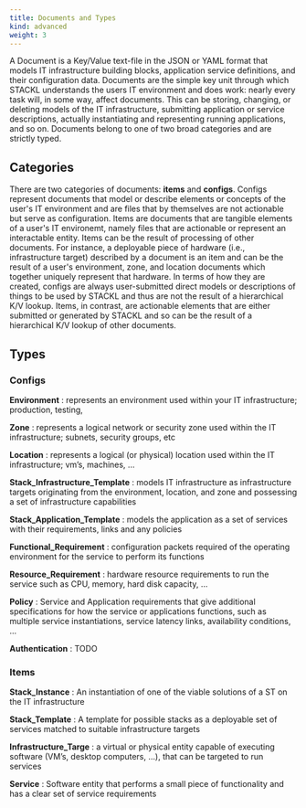 ```yaml
---
title: Documents and Types
kind: advanced
weight: 3
---
```

A Document is a Key/Value text-file in the JSON or YAML format that models IT infrastructure building blocks, application service definitions, and their configuration data.
Documents are the simple key unit through which STACKL understands the users IT environment and does work: nearly every task will, in some way, affect documents.
This can be storing, changing, or deleting models of the IT infrastructure, submitting  application or service descriptions, actually instantiating and representing running applications, and so on.
Documents belong to one of two broad categories and are strictly typed.

## Categories

There are two categories of documents: **items** and **configs**.
Configs represent documents that model or describe elements or concepts of the user's IT environment and are files that by themselves are not actionable but serve as configuration.
Items are documents that are tangible elements of a user's IT environemt, namely files that are actionable or represent an interactable entity.
Items can be the result of processing of other documents.
For instance, a deployable piece of hardware (i.e., infrastructure target) described by a document is an item and can be the result of a user's environment, zone, and location documents which together uniquely represent that hardware.
In terms of how they are created, configs are always user-submitted direct models or descriptions of things to be used by STACKL and thus are not the result of a hierarchical K/V lookup.
Items, in contrast, are actionable elements that are either submitted or generated by STACKL and so can be the result of a hierarchical K/V lookup of other documents.

## Types

### Configs

**Environment**
: represents an environment used within your IT infrastructure; production, testing,

**Zone**
: represents a logical network or security zone used within the IT infrastructure; subnets, security groups, etc

**Location**
: represents a logical (or physical) location used within the IT infrastructure; vm’s, machines, ...

**Stack_Infrastructure_Template**
: models IT infrastructure as infrastructure targets originating from the environment, location, and zone and possessing a set of infrastructure capabilities

**Stack_Application_Template**
: models the application as a set of services with their requirements, links and any policies

**Functional_Requirement**
: configuration packets required of the operating environment for the service to perform its functions

**Resource_Requirement**
: hardware resource requirements to run the service such as CPU, memory, hard disk capacity, ...

**Policy**
: Service and Application requirements that give additional specifications for how the service or applications functions, such as multiple service instantiations, service latency links, availability conditions, ...

**Authentication**
: TODO

### Items

**Stack_Instance**
: An instantiation of one of the viable solutions of a ST on the IT infrastructure

**Stack_Template**
: A template for possible stacks as a deployable set of services matched to suitable infrastructure targets

**Infrastructure_Targe**
: a virtual or physical entity capable of executing software (VM’s, desktop computers, …), that can be targeted to run services

**Service**
: Software entity that performs a small piece of functionality and has a clear set of service requirements
